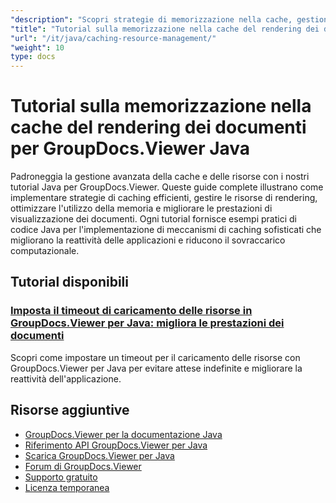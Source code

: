 ```yaml
---
"description": "Scopri strategie di memorizzazione nella cache, gestione delle risorse e tecniche di ottimizzazione delle prestazioni con GroupDocs.Viewer per Java."
"title": "Tutorial sulla memorizzazione nella cache del rendering dei documenti per GroupDocs.Viewer Java"
"url": "/it/java/caching-resource-management/"
"weight": 10
type: docs
---
```

# Tutorial sulla memorizzazione nella cache del rendering dei documenti per GroupDocs.Viewer Java

Padroneggia la gestione avanzata della cache e delle risorse con i nostri tutorial Java per GroupDocs.Viewer. Queste guide complete illustrano come implementare strategie di caching efficienti, gestire le risorse di rendering, ottimizzare l'utilizzo della memoria e migliorare le prestazioni di visualizzazione dei documenti. Ogni tutorial fornisce esempi pratici di codice Java per l'implementazione di meccanismi di caching sofisticati che migliorano la reattività delle applicazioni e riducono il sovraccarico computazionale.

## Tutorial disponibili

### [Imposta il timeout di caricamento delle risorse in GroupDocs.Viewer per Java: migliora le prestazioni dei documenti](./groupdocs-viewer-java-resource-loading-timeout/)
Scopri come impostare un timeout per il caricamento delle risorse con GroupDocs.Viewer per Java per evitare attese indefinite e migliorare la reattività dell'applicazione.

## Risorse aggiuntive

- [GroupDocs.Viewer per la documentazione Java](https://docs.groupdocs.com/viewer/java/)
- [Riferimento API GroupDocs.Viewer per Java](https://reference.groupdocs.com/viewer/java/)
- [Scarica GroupDocs.Viewer per Java](https://releases.groupdocs.com/viewer/java/)
- [Forum di GroupDocs.Viewer](https://forum.groupdocs.com/c/viewer/9)
- [Supporto gratuito](https://forum.groupdocs.com/)
- [Licenza temporanea](https://purchase.groupdocs.com/temporary-license/)